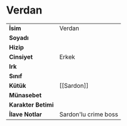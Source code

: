 # Verdan   
|  |  |  
|---|---|  
| **İsim** | Verdan |  
| **Soyadı** |  |  
| **Hizip** |  |  
| **Cinsiyet** | Erkek |  
| **Irk** |  |  
| **Sınıf** |  |  
| **Kütük** | [[Sardon]] |  
| **Münasebet** |  |  
| **Karakter Betimi** |  |  
| **İlave Notlar** | Sardon'lu crime boss |  
